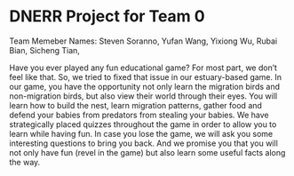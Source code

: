 # DNERR Project for Team 0

Team Memeber Names: 
Steven Soranno, 
Yufan Wang, 
Yixiong Wu, 
Rubai Bian, 
Sicheng Tian, 

Have you ever played any fun educational game? For most part, we don’t feel like that. So, we tried to fixed that issue in our estuary-based game. In our game, you have the opportunity not only learn the migration birds and non-migration birds, but also view their world through their eyes. You will learn how to build the nest, learn migration patterns, gather food and defend your babies from predators from stealing your babies. We have strategically placed quizzes throughout the game in order to allow you to learn while having fun. In case you lose the game, we will ask you some interesting questions to bring you back. And we promise you that you will not only have fun (revel in the game) but also learn some useful facts along the way.
